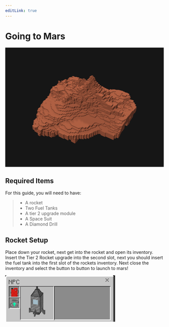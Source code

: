 ```yaml
---
editLink: true
---
```


# Going to Mars

![Mars](./guides/mars.png)

## Required Items

For this guide, you will need to have:

> - A rocket
> - Two Fuel Tanks
> - A tier 2 upgrade module
> - A Space Suit
> - A Diamond Drill

## Rocket Setup

Place down your rocket, next get into the rocket and open its inventory. Insert the Tier 2 Rocket upgrade into the second slot, next you should insert the fuel tank into the first slot of the rockets inventory. Next close the inventory and select the button to button to launch to mars!

![Rocket Inventory](./guides/mars_rocket_fuel.png)

